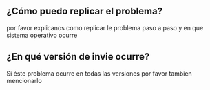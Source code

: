 ## ¿Cómo puedo replicar el problema?
por favor explicanos como replicar le problema paso a paso y en que sistema operativo ocurre

## ¿En qué versión de invie ocurre?
Si éste problema ocurre en todas las versiones por favor tambien mencionarlo
